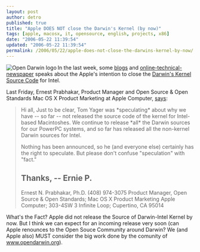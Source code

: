 ```yaml
---
layout: post
author: detro
published: true
title: "Apple DOES NOT close the Darwin's Kernel (by now)"
tags: [apple, macosx, it, opensource, english, projects, x86]
date: "2006-05-22 11:39:54"
updated: "2006-05-22 11:39:54"
permalink: /2006/05/22/apple-does-not-close-the-darwins-kernel-by-now/
---
```


<img src="http://www.opendarwin.org/images/hexley-2.png" alt="Open Darwin logo" align="left" />
In the last week, some <a href="http://www.ossblog.it/post/945/apple-chiude-il-codice-di-darwin/">blogs</a> and <a href="http://os.newsforge.com/os/06/05/17/1957258.shtml?tid=6&tid=150">online-tech</a><a href="http://www.macworld.co.uk/news/index.cfm?NewsID=14663&Page=1&pagePos=8">nical-newspaper</a> speaks about the Apple's intention to close the <a href="http://developer.apple.com/opensource/index.html">Darwin's Kernel Source Code</a> for Intel.

Last Friday, Ernest Prabhakar, Product Manager and Open Source & Open Standards Mac OS X Product Marketing at Apple Computer, <a href="http://lists.apple.com/archives/Fed-talk/2006/May/msg00105.html">says</a>:
<blockquote>Hi all,
Just to be clear, Tom Yager was *speculating* about why we have -- so far -- not released the source code of the kernel for Intel-based Macintoshes.  We continue to release *all* the Darwin sources for our PowerPC systems, and so far has released all the non-kernel Darwin sources for Intel.

Nothing has been announced, so he (and everyone else) certainly has the right to speculate.  But please don't confuse "speculation" with "fact."

Thanks,
-- Ernie P.
-----------------------------------------------------------------------------------------
Ernest N. Prabhakar, Ph.D. (408) 974-3075 <ernest at apple.com>
Product Manager, Open Source & Open Standards; Mac OS X Product Marketing
Apple Computer; 303-4SW 3 Infinite Loop; Cupertino, CA 95014</ernest></blockquote>

<!--more-->
What's the Fact?
Apple did not release the Source of Darwin-Intel Kernel by now.
But I think we can expect for an incoming release very soon (can Apple renounces to the Open Souce Community around Darwin? We (and Apple also) MUST consider the big work done by the comunity of <a href="http://www.opendarwin.org/">www.opendarwin.org</a>).
